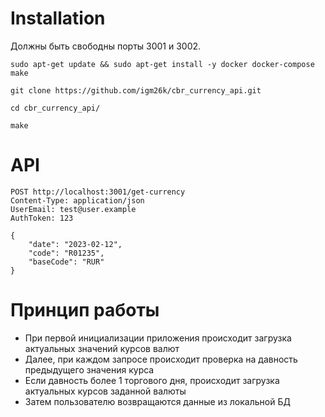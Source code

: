 # Installation

Должны быть свободны порты 3001 и 3002.

```shell
sudo apt-get update && sudo apt-get install -y docker docker-compose make

git clone https://github.com/igm26k/cbr_currency_api.git

cd cbr_currency_api/

make
```

# API

```http request
POST http://localhost:3001/get-currency
Content-Type: application/json
UserEmail: test@user.example
AuthToken: 123

{
    "date": "2023-02-12",
    "code": "R01235",
    "baseCode": "RUR"
}
```

# Принцип работы
- При первой инициализации приложения происходит загрузка актуальных значений курсов валют
- Далее, при каждом запросе происходит проверка на давность предыдущего значения курса 
- Если давность более 1 торгового дня, происходит загрузка актуальных курсов заданной валюты
- Затем пользователю возвращаются данные из локальной БД